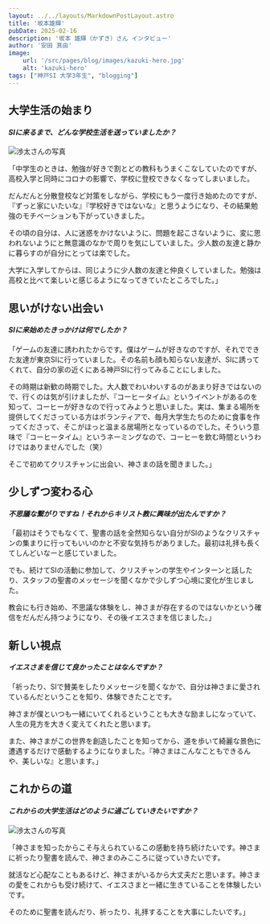 ```yaml
---
layout: ../../layouts/MarkdownPostLayout.astro
title: '坂本雄輝'
pubDate: 2025-02-16
description: '坂本 雄輝（かずき）さん インタビュー'
author: '安田 真由'
image:
    url: '/src/pages/blog/images/kazuki-hero.jpg'
    alt: 'kazuki-hero'
tags: ["神戸SI 大学3年生", "blogging"]
---
```


<!-- Markdown Basics -->
<!-- https://www.markdownguide.org/basic-syntax/ -->





## **大学生活の始まり**

#### *SIに来るまで、どんな学校生活を送っていましたか？*

![渉太さんの写真](images/kazuki1.jpg)

「中学生のときは、勉強が好きで割とどの教科もうまくこなしていたのですが、高校入学と同時にコロナの影響で、学校に登校できなくなってしまいました。

だんだんと分散登校など対策をしながら、学校にもう一度行き始めたのですが、『ずっと家にいたいな』『学校好きではないな』と思うようになり、その結果勉強のモチベーションも下がっていきました。

その頃の自分は、人に迷惑をかけないように、問題を起こさないように、変に思われないようにと無意識のなかで周りを気にしていました。少人数の友達と静かに暮らすのが自分にとっては楽でした。

大学に入学してからは、同じように少人数の友達と仲良くしていました。勉強は高校と比べて楽しいと感じるようになってきていたところでした。」


## **思いがけない出会い**
#### *SIに来始めたきっかけは何でしたか？*

<!-- ![渉太さんの写真](images/kazuki2.jpg) -->

「ゲームの友達に誘われたからです。僕はゲームが好きなのですが、それでできた友達が東京SIに行っていました。その名前も顔も知らない友達が、SIに誘ってくれて、自分の家の近くにある神戸SIに行ってみることにしました。

その時期は新歓の時期でした。大人数でわいわいするのがあまり好きではないので、行くのは気が引けましたが、『コーヒータイム』というイベントがあるのを知って、コーヒーが好きなので行ってみようと思いました。実は、集まる場所を提供してくださっている方はボランティアで、毎月大学生たちのために食事を作ってくださって、そこがほっと温まる居場所となっているのでした。そういう意味で『コーヒータイム』というネーミングなので、コーヒーを飲む時間というわけではありませんでした（笑）

そこで初めてクリスチャンに出会い、神さまの話を聞きました。」


## **少しずつ変わる心**
#### *不思議な繋がりですね！それからキリスト教に興味が出たんですか？*
<!-- ![渉太さんの写真](images/kazuki3.jpg) -->

「最初はそうでもなくて、聖書の話を全然知らない自分がSIのようなクリスチャンの集まりに行ってもいいのかと不安な気持ちがありました。最初は礼拝も長くてしんどいなーと感じていました。

でも、続けてSIの活動に参加して、クリスチャンの学生やインターンと話したり、スタッフの聖書のメッセージを聞くなかで少しずつ心境に変化が生じました。

教会にも行き始め、不思議な体験をし、神さまが存在するのではないかという確信をだんだん持つようになり、その後イエスさまを信じました。」


## **新しい視点**
#### *イエスさまを信じて良かったことはなんですか？*
<!-- ![渉太さんの写真](images/kazuki4.jpg) -->

「祈ったり、SIで賛美をしたりメッセージを聞くなかで、自分は神さまに愛されているんだということを知り、体験できたことです。

神さまが僕といつも一緒にいてくれるということも大きな励ましになっていて、人生の見方を大きく変えてくれたと思います。

また、神さまがこの世界を創造したことを知ってから、道を歩いて綺麗な景色に遭遇するだけで感動するようになりました。『神さまはこんなこともできるんや、美しいな』と思います。」


## **これからの道**
#### *これからの大学生活はどのように過ごしていきたいですか？*
![渉太さんの写真](images/kazuki5.jpg)

「神さまを知ったからこそ与えられているこの感動を持ち続けたいです。神さまに祈ったり聖書を読んで、神さまのみこころに従っていきたいです。

就活など心配なこともあるけど、神さまがいるから大丈夫だと思います。神さまの愛をこれからも受け続けて、イエスさまと一緒に生きていることを体験したいです。

そのために聖書を読んだり、祈ったり、礼拝することを大事にしたいです。」

